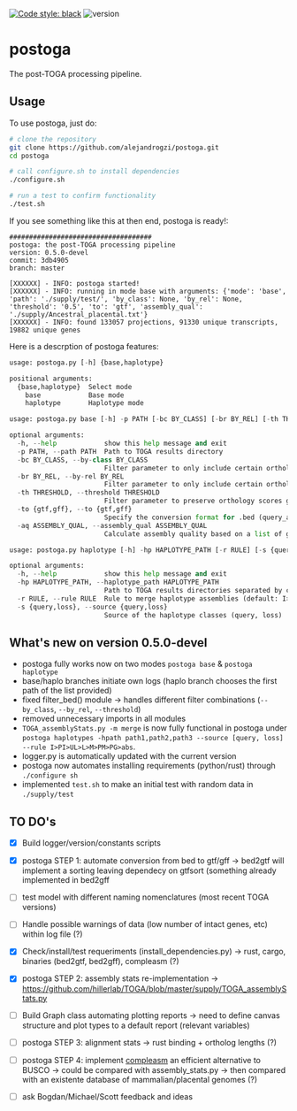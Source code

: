 [![Code style: black](https://img.shields.io/badge/code%20style-black-000000.svg)](https://github.com/psf/black)
![version](https://img.shields.io/badge/version-0.5.0--devel-orange)

# postoga

The post-TOGA processing pipeline.

## Usage

To use postoga, just do:

```bash
# clone the repository
git clone https://github.com/alejandrogzi/postoga.git
cd postoga

# call configure.sh to install dependencies
./configure.sh

# run a test to confirm functionality
./test.sh
```

If you see something like this at then end, postoga is ready!:

```text
####################################
postoga: the post-TOGA processing pipeline
version: 0.5.0-devel
commit: 3db4905
branch: master

[XXXXXX] - INFO: postoga started!
[XXXXXX] - INFO: running in mode base with arguments: {'mode': 'base', 'path': './supply/test/', 'by_class': None, 'by_rel': None, 'threshold': '0.5', 'to': 'gtf', 'assembly_qual': './supply/Ancestral_placental.txt'}
[XXXXXX] - INFO: found 133057 projections, 91330 unique transcripts, 19882 unique genes
```

Here is a descrption of postoga features:

```python
usage: postoga.py [-h] {base,haplotype}

positional arguments:
  {base,haplotype}  Select mode
    base            Base mode
    haplotype       Haplotype mode
```

```python
usage: postoga.py base [-h] -p PATH [-bc BY_CLASS] [-br BY_REL] [-th THRESHOLD] -to {gtf,gff} [-aq ASSEMBLY_QUAL]

optional arguments:
  -h, --help            show this help message and exit
  -p PATH, --path PATH  Path to TOGA results directory
  -bc BY_CLASS, --by-class BY_CLASS
                        Filter parameter to only include certain orthology classes (I, PI, UL, M, PM, L, UL)
  -br BY_REL, --by-rel BY_REL
                        Filter parameter to only include certain orthology relationships (o2o, o2m, m2m, m2m, o2z)
  -th THRESHOLD, --threshold THRESHOLD
                        Filter parameter to preserve orthology scores greater or equal to a given threshold (0.0 - 1.0)
  -to {gtf,gff}, --to {gtf,gff}
                        Specify the conversion format for .bed (query_annotation/filtered) file (gtf, gff3)
  -aq ASSEMBLY_QUAL, --assembly_qual ASSEMBLY_QUAL
                        Calculate assembly quality based on a list of genes provided by the user (default: Ancestral_placental.txt)
```

```python
usage: postoga.py haplotype [-h] -hp HAPLOTYPE_PATH [-r RULE] [-s {query,loss}]

optional arguments:
  -h, --help            show this help message and exit
  -hp HAPLOTYPE_PATH, --haplotype_path HAPLOTYPE_PATH
                        Path to TOGA results directories separated by commas (path1,path2,path3)
  -r RULE, --rule RULE  Rule to merge haplotype assemblies (default: I>PI>UL>L>M>PM>PG>abs)
  -s {query,loss}, --source {query,loss}
                        Source of the haplotype classes (query, loss)
```


## What's new on version 0.5.0-devel


- postoga fully works now on two modes `postoga base` & `postoga haplotype`
- base/haplo branches initiate own logs (haplo branch chooses the first path of the list provided)
- fixed filter_bed() module -> handles different filter combinations (`--by_class`, `--by_rel`, `--threshold`)
- removed unnecessary imports in all modules
- `TOGA_assemblyStats.py -m merge` is now fully functional in postoga under `postoga haplotypes -hpath path1,path2,path3 --source [query, loss] --rule I>PI>UL>L>M>PM>PG>abs`.
- logger.py is automatically updated with the current version
- postoga now automates installing requirements (python/rust) through `./configure sh`
- implemented `test.sh` to make an initial test with random data in `./supply/test`



## TO DO's

- [x] Build logger/version/constants scripts

- [x] postoga STEP 1: automate conversion from bed to gtf/gff -> bed2gtf will implement a sorting leaving dependecy on gtfsort (something already implemented in bed2gff

- [ ] test model with different naming nomenclatures (most recent TOGA versions)

- [ ] Handle possible warnings of data (low number of intact genes, etc) within log file (?)

- [x] Check/install/test requeriments (install_dependencies.py) -> rust, cargo, binaries (bed2gtf, bed2gff), compleasm (?)

- [x] postoga STEP 2: assembly stats re-implementation -> https://github.com/hillerlab/TOGA/blob/master/supply/TOGA_assemblyStats.py

- [ ] Build Graph class automating plotting reports -> need to define canvas structure and plot types to a default report (relevant variables)

- [ ] postoga STEP 3: alignment stats -> rust binding + ortholog lengths (?)

- [ ] postoga STEP 4: implement [compleasm](https://github.com/huangnengCSU/compleasm) an efficient alternative to BUSCO -> could be compared with assembly_stats.py -> then compared with an existente database of mammalian/placental genomes (?)

- [ ] ask Bogdan/Michael/Scott feedback and ideas